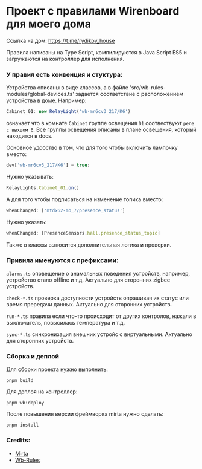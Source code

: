 # Проект с правилами Wirenboard для моего дома 

Ссылка на дом: https://t.me/rydikov_house

Правила написаны на Type Script, компилируются в Java Script ES5 и загружаются на контроллер для исполнения.

### У правил есть конвенция и стуктура:

Устройства описаны в виде классов, а в файле 'src/wb-rules-modules/global-devices.ts' задается соответствие с расположением устройства в доме.
Например: 

```js
Cabinet_01: new RelayLight('wb-mr6cv3_217/K6') 
```
означает что в комнате `Cabinet` группе освещения `01` соотвествуют `реле с выхдом 6`.
Все группы освещения описаны в плане освещения, который находится в docs.

Основное удобство в том, что для того чтобы включить лампочку вместо:

```js
dev['wb-mr6cv3_217/K6'] = true;
```

Нужно указывать:

```js
RelayLights.Cabinet_01.on()
```

А для того чтобы подписаться на изменение топика вместо:

```js
whenChanged: ['mtdx62-mb_7/presence_status']
```

Нужно указать:

```js
whenChanged: [PresenceSensors.hall.presence_status_topic]
```

Также в классы выносится дополнительная логика и проверки.

### Привила именуются с префиксами:

`alarms.ts` оповещение о анамальных поведения устройств, например, устройство стало offline и т.д. Актуально для сторонних zigbee устройств.

`check-*.ts` проверка доступности устройств опрашивая их статус или время прередачи данных. Актуально для сторонних устройств.

`run-*.ts` правила если что-то происходит от других контролов, нажали в выключатель, повысилась температура и т.д.

`sync-*.ts` синхронизация внешних устройс с виртуальными. Актуально для сторонних устройств.

### Сборка и деплой

Для сборки проекта нужно выполнить:

```
pnpm build
```

Для деплоя на контроллер:

```
pnpm wb:deploy
```

После повышения версии фреймворка mirta нужно сделать:
```
pnpm install
```

### Credits:

* [Mirta](https://github.com/wb-mirta/core)
* [Wb-Rules](https://github.com/wirenboard/wb-rules)


